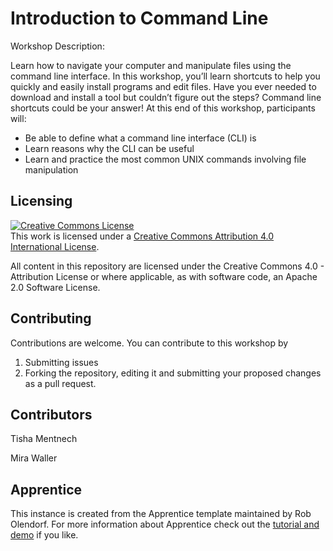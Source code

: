 # Introduction to Command Line

Workshop Description: 

Learn how to navigate your computer and manipulate files using the command line interface. In this workshop, you’ll learn shortcuts to help you quickly and easily install programs and edit files. Have you ever needed to download and install a tool but couldn’t figure out the steps? Command line shortcuts could be your answer! At this end of this workshop, participants will: 

- Be able to define what a command line interface (CLI) is
- Learn reasons why the CLI can be useful
- Learn and practice the most common UNIX commands involving file manipulation

<!---
The Apprentice framework is composed of 4 primary components.

1. A home page with prequisites and objectives and a table of contents
2. An online tutorial 
3. A slide deck for presentations
4. Instructors notes
--->

## Licensing

<a rel="license" href="http://creativecommons.org/licenses/by/4.0/">
    <img alt="Creative Commons License" style="border-width:0" src="https://i.creativecommons.org/l/by/4.0/88x31.png" />
</a>
<br />
This work is licensed under a 
<a rel="license" href="http://creativecommons.org/licenses/by/4.0/">
Creative Commons Attribution 4.0 International License</a>.

All content in this repository are licensed under the Creative Commons 4.0 - 
Attribution License or where applicable, as with software code, an Apache 2.0
Software License.


## Contributing

Contributions are welcome. You can contribute to this workshop by 

1. Submitting issues
2. Forking the repository, editing it and submitting your proposed changes as a pull request.

## Contributors

Tisha Mentnech 


Mira Waller

## Apprentice

This instance is created from the Apprentice template maintained by Rob Olendorf. For more information about Apprentice check out the [tutorial and demo](https://olendorf.github.io/apprentice/) if you like.




